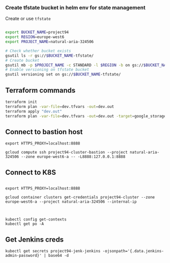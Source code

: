### Create tfstate bucket in helm env for state management
Create or use `tfstate`
```bash

export BUCKET_NAME=project94
export REGION=europe-west6
export PROJECT_NAME=natural-aria-324506

# Check whether bucket exists
gsutil ls -r gs://$BUCKET_NAME-tfstate/
# Create bucket
gsutil mb -p $PROJECT_NAME -c STANDARD -l $REGION -b on gs://$BUCKET_NAME-tfstate/
# Enable versioning on tfstate bucket
gsutil versioning set on gs://$BUCKET_NAME-tfstate/

```

## Terraform commands 
```bash
terraform init
terraform plan -var-file=dev.tfvars -out=dev.out
terraform apply "dev.out"
terraform plan -var-file=dev.tfvars -out=dev.out -target=google_storage_bucket.gcs_bucket
```

## Connect to bastion host 
```
export HTTPS_PROXY=localhost:8888

gcloud compute ssh project94-cluster-bastion --project natural-aria-324506 --zone europe-west6-a -- -L8888:127.0.0.1:8888
```

## Connect to K8S 
```

export HTTPS_PROXY=localhost:8888

gcloud container clusters get-credentials project94-cluster --zone europe-west6-a --project natural-aria-324506 --internal-ip



kubectl config get-contexts
kubectl get po -A
```

## Get Jenkins creds
```
kubectl get secrets project94-jenk-jenkins -ojsonpath='{.data.jenkins-admin-password}' | base64 -d

```